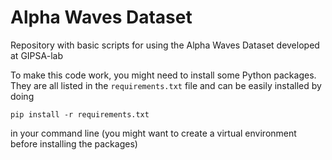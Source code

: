 # Alpha Waves Dataset
Repository with basic scripts for using the Alpha Waves Dataset developed at GIPSA-lab

To make this code work, you might need to install some Python packages. They are all listed in the `requirements.txt` file and can be easily installed by doing

```
pip install -r requirements.txt
```

in your command line (you might want to create a virtual environment before installing the packages)
